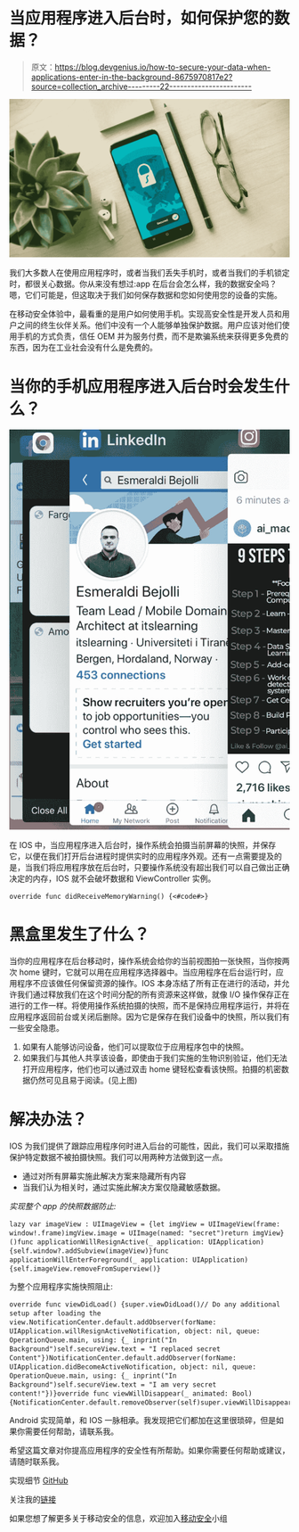 # 当应用程序进入后台时，如何保护您的数据？

> 原文：<https://blog.devgenius.io/how-to-secure-your-data-when-applications-enter-in-the-background-8675970817e2?source=collection_archive---------22----------------------->

![](img/0521f40bd68581b418380734cbe52788.png)

我们大多数人在使用应用程序时，或者当我们丢失手机时，或者当我们的手机锁定时，都很关心数据。你从来没有想过:app 在后台会怎么样，我的数据安全吗？嗯，它们可能是，但这取决于我们如何保存数据和您如何使用您的设备的实施。

在移动安全体验中，最看重的是用户如何使用手机。实现高安全性是开发人员和用户之间的终生伙伴关系。他们中没有一个人能够单独保护数据。用户应该对他们使用手机的方式负责，信任 OEM 并为服务付费，而不是欺骗系统来获得更多免费的东西，因为在工业社会没有什么是免费的。

# 当你的手机应用程序进入后台时会发生什么？

![](img/44bd54ca1794cfcc97c6a548621844b0.png)

在 IOS 中，当应用程序进入后台时，操作系统会拍摄当前屏幕的快照，并保存它，以便在我们打开后台进程时提供实时的应用程序外观。还有一点需要提及的是，当我们将应用程序放在后台时，只要操作系统没有超出我们可以自己做出正确决定的内存，IOS 就不会破坏数据和 ViewController 实例。

```
override func didReceiveMemoryWarning() {<#code#>}
```

# 黑盒里发生了什么？

当你的应用程序在后台移动时，操作系统会给你的当前视图拍一张快照，当你按两次 home 键时，它就可以用在应用程序选择器中。当应用程序在后台运行时，应用程序不应该做任何保留资源的操作。IOS 本身冻结了所有正在进行的活动，并允许我们通过释放我们在这个时间分配的所有资源来这样做，就像 I/O 操作保存正在进行的工作一样。将使用操作系统拍摄的快照，而不是保持应用程序运行，并将在应用程序返回前台或关闭后删除。因为它是保存在我们设备中的快照，所以我们有一些安全隐患。

1.  如果有人能够访问设备，他们可以提取位于应用程序包中的快照。
2.  如果我们与其他人共享该设备，即使由于我们实施的生物识别验证，他们无法打开应用程序，他们也可以通过双击 home 键轻松查看该快照。拍摄的机密数据仍然可见且易于阅读。(见上图)

# 解决办法？

IOS 为我们提供了跟踪应用程序何时进入后台的可能性，因此，我们可以采取措施保护特定数据不被拍摄快照。我们可以用两种方法做到这一点。

*   通过对所有屏幕实施此解决方案来隐藏所有内容
*   当我们认为相关时，通过实施此解决方案仅隐藏敏感数据。

*实现整个 app 的快照数据防止:*

```
lazy var imageView : UIImageView = {let imgView = UIImageView(frame: window!.frame)imgView.image = UIImage(named: "secret")return imgView}()func applicationWillResignActive(_ application: UIApplication) {self.window?.addSubview(imageView)}func applicationWillEnterForeground(_ application: UIApplication) {self.imageView.removeFromSuperview()}
```

为整个应用程序实施快照阻止:

```
override func viewDidLoad() {super.viewDidLoad()// Do any additional setup after loading the view.NotificationCenter.default.addObserver(forName: UIApplication.willResignActiveNotification, object: nil, queue: OperationQueue.main, using: {_ inprint("In Background")self.secureView.text = "I replaced secret Content"})NotificationCenter.default.addObserver(forName: UIApplication.didBecomeActiveNotification, object: nil, queue: OperationQueue.main, using: {_ inprint("In Background")self.secureView.text = "I am very secret content!"})}override func viewWillDisappear(_ animated: Bool) {NotificationCenter.default.removeObserver(self)super.viewWillDisappear(animated)}
```

Android 实现简单，和 IOS 一脉相承。我发现把它们都加在这里很琐碎，但是如果你需要任何帮助，请联系我。

希望这篇文章对你提高应用程序的安全性有所帮助。如果你需要任何帮助或建议，请随时联系我。

实现细节 [GitHub](https://github.com/EsmeraldiBejolli/secure-background-snapshot)

关注我的[链接](https://www.linkedin.com/in/esmeraldi-bejolli/)

如果您想了解更多关于移动安全的信息，欢迎加入[移动安全](https://www.linkedin.com/groups/8839523/)小组